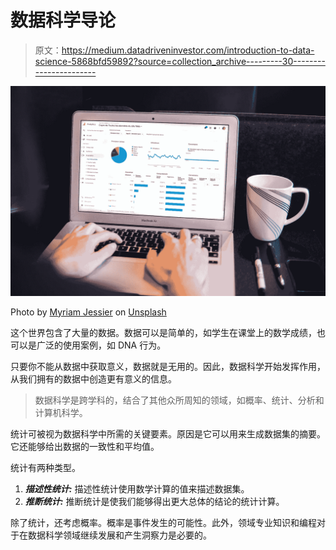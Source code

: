# 数据科学导论

> 原文：<https://medium.datadriveninvestor.com/introduction-to-data-science-5868bfd59892?source=collection_archive---------30----------------------->

![](img/2eebd5b0d23593c988c4fc08cde7b9ce.png)

Photo by [Myriam Jessier](https://unsplash.com/@mjessier?utm_source=unsplash&utm_medium=referral&utm_content=creditCopyText) on [Unsplash](https://unsplash.com/s/photos/data-science?utm_source=unsplash&utm_medium=referral&utm_content=creditCopyText)

这个世界包含了大量的数据。数据可以是简单的，如学生在课堂上的数学成绩，也可以是广泛的使用案例，如 DNA 行为。

只要你不能从数据中获取意义，数据就是无用的。因此，数据科学开始发挥作用，从我们拥有的数据中创造更有意义的信息。

> 数据科学是跨学科的，结合了其他众所周知的领域，如概率、统计、分析和计算机科学。

统计可被视为数据科学中所需的关键要素。原因是它可以用来生成数据集的摘要。它还能够给出数据的一致性和平均值。

统计有两种类型。

1.  ***描述性统计:*** 描述性统计使用数学计算的值来描述数据集。
2.  ***推断统计:*** 推断统计是使我们能够得出更大总体的结论的统计计算。

除了统计，还考虑概率。概率是事件发生的可能性。此外，领域专业知识和编程对于在数据科学领域继续发展和产生洞察力是必要的。